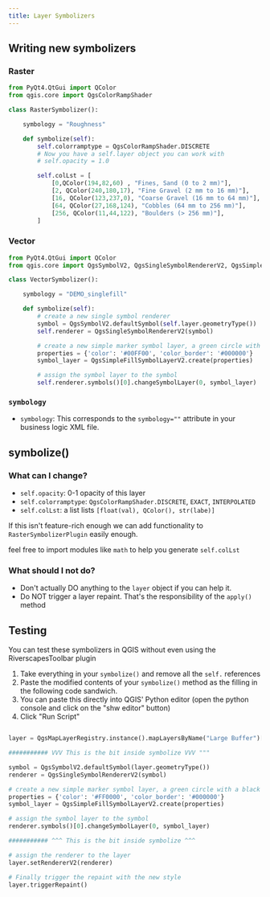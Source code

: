 ```yaml
---
title: Layer Symbolizers
---
```



## Writing new symbolizers

### Raster

``` python
from PyQt4.QtGui import QColor
from qgis.core import QgsColorRampShader

class RasterSymbolizer():

    symbology = "Roughness"

    def symbolize(self):
        self.colorramptype = QgsColorRampShader.DISCRETE
        # Now you have a self.layer object you can work with
        # self.opacity = 1.0

        self.colLst = [
            [0,QColor(194,82,60) , "Fines, Sand (0 to 2 mm)"],
            [2, QColor(240,180,17), "Fine Gravel (2 mm to 16 mm)"],
            [16, QColor(123,237,0), "Coarse Gravel (16 mm to 64 mm)"],
            [64, QColor(27,168,124), "Cobbles (64 mm to 256 mm)"],
            [256, QColor(11,44,122), "Boulders (> 256 mm)"],
        ]

```

### Vector

``` python
from PyQt4.QtGui import QColor
from qgis.core import QgsSymbolV2, QgsSingleSymbolRendererV2, QgsSimpleFillSymbolLayerV2

class VectorSymbolizer():

    symbology = "DEMO_singlefill"

    def symbolize(self):
        # create a new single symbol renderer
        symbol = QgsSymbolV2.defaultSymbol(self.layer.geometryType())
        self.renderer = QgsSingleSymbolRendererV2(symbol)

        # create a new simple marker symbol layer, a green circle with a black border
        properties = {'color': '#00FF00', 'color_border': '#000000'}
        symbol_layer = QgsSimpleFillSymbolLayerV2.create(properties)

        # assign the symbol layer to the symbol
        self.renderer.symbols()[0].changeSymbolLayer(0, symbol_layer)
```

### `symbology`

* `symbology`: This corresponds to the `symbology=""` attribute in your business logic XML file.

## symbolize()

### What can I change?

* `self.opacity`: 0-1 opacity of this layer
* `self.colorramptype`:  `QgsColorRampShader.DISCRETE`, `EXACT`, `INTERPOLATED`
* `self.colLst`: a list lists `[float(val), QColor(), str(labe)]`

If this isn't feature-rich enough we can add functionality to `RasterSymbolizerPlugin` easily enough.

feel free to import modules like `math` to help you generate `self.colLst`

### What should I not do?

* Don't actually DO anything to the `layer` object if you can help it.
* Do NOT trigger a layer repaint. That's the responsibility of the `apply()` method

## Testing

You can test these symbolizers in QGIS without even using the RiverscapesToolbar plugin

1. Take everything in your `symbolize()` and remove all the `self.` references
2. Paste the modified contents of your `symbolize()` method as the filling in the following code sandwich.
3. You can paste this directly into QGIS' Python editor (open the python console and click on the "shw editor" button)
4. Click "Run Script"

``` python

layer = QgsMapLayerRegistry.instance().mapLayersByName("Large Buffer")[0]

########### VVV This is the bit inside symbolize VVV """

symbol = QgsSymbolV2.defaultSymbol(layer.geometryType())
renderer = QgsSingleSymbolRendererV2(symbol)

# create a new simple marker symbol layer, a green circle with a black border
properties = {'color': '#FF0000', 'color_border': '#000000'}
symbol_layer = QgsSimpleFillSymbolLayerV2.create(properties)

# assign the symbol layer to the symbol
renderer.symbols()[0].changeSymbolLayer(0, symbol_layer)

########### ^^^ This is the bit inside symbolize ^^^

# assign the renderer to the layer
layer.setRendererV2(renderer)

# Finally trigger the repaint with the new style
layer.triggerRepaint()

```